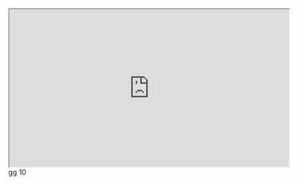 <iframe src="https://www.youtube.com/embed/2xx_2XNxxfA?autoplay=1" allow='autoplay' width="560" height="315"></iframe>
gg 10
